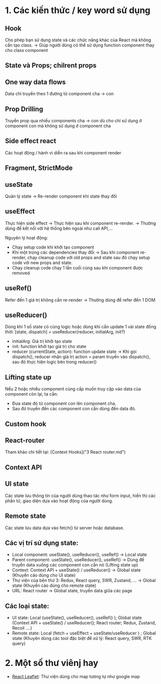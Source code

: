 # 1. Các kiến thức / key word sử dụng

## Hook

Cho phép bạn sử dụng state và các chức năng khác của React mà không cần tạo class. -> Giúp người dùng có thể sử dụng function component thay cho class component

## State và Props; chilrent props

## One way data flows

Data chỉ truyền theo 1 đường từ component cha -> con

## Prop Drilling

Truyền prop qua nhiều components cha -> con dù cho chỉ sử dụng ở component con mà không sử dụng ở component cha

## Side effect react

Các hoạt động / hành vi diễn ra sau khi component render

## Fragment, StrictMode

## useState

Quản lý state -> Re-render component khi state thay đổi

## useEffect

Thực hiện side effect -> Thực hiện sau khi component re-render. -> Thường dùng để kết nối với hệ thống bên ngoài như call API,...</br >

Nguyên lý hoạt động:

- Chạy setup code khi khởi tạo component
- Khi một trong các dependencies thay đổi -> Sau khi component re-render, chạy cleanup code với old props and state sau đó chạy setup code với new props and state.
- Chạy cleanup code chạy 1 lần cuối cùng sau khi component được removed

## useRef()

Refer đến 1 giá trị không cần re-render -> Thường dùng để refer đến 1 DOM

## useReducer()

Dùng khi 1 số state có cùng logic hoặc dùng khi cần update 1 vài state đồng thời: [state, dispatch] = useReducer(reducer, initialArg, init?)

- initialArg: Giá trị khởi tạo state
- init: function khởi tạo giá trị cho state
- reducer (currentState, action): function update state
  -> Khi gọi dispatch(), reducer nhận giá trị action = param truyền vào dispatch(), sau đó thực hiện logic bên trong reducer()

## Lifting state up

Nếu 2 hoặc nhiều component cùng cấp muốn truy cập vào data của component còn lại, ta cần:

- Đưa state đó từ component con lên component cha.
- Sau đó truyền đến các component con cần dùng đến data đó.

## Custom hook

## React-router

Tham khảo chi tiết tại: [Context Hooks]("3 React router.md")

## Context API

## UI state

Các state lưu thông tin của người dùng thao tác như form input, hiển thị các phần tử, giao diện dựa vào hoạt động của người dùng.

## Remote state

Các state lưu data dựa vào fetch() từ server hoặc database.

## Các vị trí sử dụng state:

- Local component: useState(), useReducer(), useRef() -> Local state
- Parent component: useState(), useReducer(), useRef() -> Dùng để truyền data xuống các component con cần nó (Lifting state up)
- Context: Context API + useState() / useReducer() -> Global state (Khuyến cáo dùng cho UI state)
- Thư viện của bên thứ 3: Redux, React query, SWR, Zustand, ... -> Global state (Khuyến cáo dùng cho remote state)
- URL: React router -> Global state, truyền data giữa các page

## Các loại state:

- UI state: Local (useState(), useReducer(), useRef() ); Global state (Context API + useState() / useReducer(); React router; Redux, Zustand, Recoil ....)
- Remote state: Local (fetch + useEffect + useState/useReducer ) ; Global state (Khuyên dùng các tool đặc biệt để xử lý: React query, SWR, RTK query)

# 2. Một số thư viênj hay

- [React Leaflet](https://react-leaflet.js.org/docs/start-introduction/): Thư viện dùng cho map tương tự như google map

